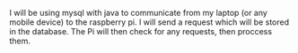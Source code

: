 I will be using mysql with java to communicate from my laptop (or any mobile device) to the raspberry pi.
I will send a request which will be stored in the database.
The Pi will then check for any requests, then proccess them.
